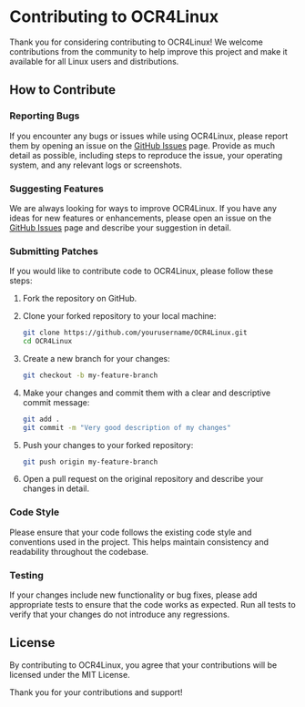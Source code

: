 # Contributing to OCR4Linux

Thank you for considering contributing to OCR4Linux! We welcome contributions from the community to help improve this project and make it available for all Linux users and distributions.

## How to Contribute

### Reporting Bugs

If you encounter any bugs or issues while using OCR4Linux, please report them by opening an issue on the [GitHub Issues](https://github.com/moheladwy/OCR4Linux/issues) page. Provide as much detail as possible, including steps to reproduce the issue, your operating system, and any relevant logs or screenshots.

### Suggesting Features

We are always looking for ways to improve OCR4Linux. If you have any ideas for new features or enhancements, please open an issue on the [GitHub Issues](https://github.com/moheladwy/OCR4Linux/issues) page and describe your suggestion in detail.

### Submitting Patches

If you would like to contribute code to OCR4Linux, please follow these steps:

1. Fork the repository on GitHub.
2. Clone your forked repository to your local machine:

    ```sh
    git clone https://github.com/yourusername/OCR4Linux.git
    cd OCR4Linux
    ```

3. Create a new branch for your changes:

    ```sh
    git checkout -b my-feature-branch
    ```

4. Make your changes and commit them with a clear and descriptive commit message:

    ```sh
    git add .
    git commit -m "Very good description of my changes"
    ```

5. Push your changes to your forked repository:

    ```sh
    git push origin my-feature-branch
    ```

6. Open a pull request on the original repository and describe your changes in detail.

### Code Style

Please ensure that your code follows the existing code style and conventions used in the project. This helps maintain consistency and readability throughout the codebase.

### Testing

If your changes include new functionality or bug fixes, please add appropriate tests to ensure that the code works as expected. Run all tests to verify that your changes do not introduce any regressions.

## License

By contributing to OCR4Linux, you agree that your contributions will be licensed under the MIT License.

Thank you for your contributions and support!
